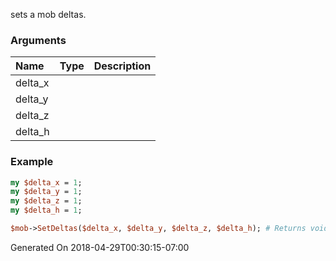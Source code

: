 sets a mob deltas.
### Arguments
**Name**|**Type**|**Description**
:---|:---|:---
delta_x||
delta_y||
delta_z||
delta_h||

### Example

```perl
my $delta_x = 1;
my $delta_y = 1;
my $delta_z = 1;
my $delta_h = 1;

$mob->SetDeltas($delta_x, $delta_y, $delta_z, $delta_h); # Returns void
```


Generated On 2018-04-29T00:30:15-07:00